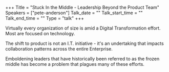 +++
Title = "Stuck In the Middle - Leadership Beyond the Product Team"
Speakers = ["pete-anderson"]
Talk_date = ""
Talk_start_time = ""
Talk_end_time = ""
Type = "talk"
+++

Virtually every organization of size is amid a Digital Transformation effort. Most are focused on technology.

The shift to product is not an I.T. initiative - it's an undertaking that impacts collaboration patterns across the entire Enterprise.

Emboldening leaders that have historically been referred to as the frozen middle has become a problem that plagues many of these efforts.